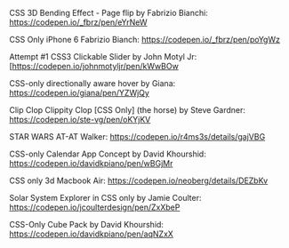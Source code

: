 CSS 3D Bending Effect - Page flip by Fabrizio Bianchi: https://codepen.io/_fbrz/pen/eYrNeW

CSS Only iPhone 6 Fabrizio Bianch: https://codepen.io/_fbrz/pen/poYgWz

Attempt #1 CSS3 Clickable Slider by John Motyl Jr: [https://codepen.io/johnmotyljr/pen/kWwBOw

CSS-only directionally aware hover by Giana: https://codepen.io/giana/pen/YZWjQy

Clip Clop Clippity Clop [CSS Only] (the horse) by Steve Gardner: https://codepen.io/ste-vg/pen/oKYjKV

STAR WARS AT-AT Walker: https://codepen.io/r4ms3s/details/gajVBG

CSS-only Calendar App Concept by David Khourshid: https://codepen.io/davidkpiano/pen/wBGjMr

CSS only 3d Macbook Air: https://codepen.io/neoberg/details/DEZbKv

Solar System Explorer in CSS only by Jamie Coulter: https://codepen.io/jcoulterdesign/pen/ZxXbeP

CSS-Only Cube Pack by David Khourshid:  https://codepen.io/davidkpiano/pen/aqNZxX